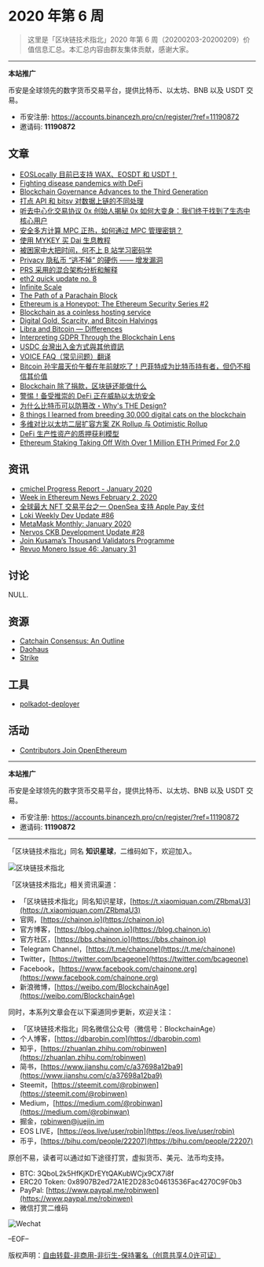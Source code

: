 # 2020 年第 6 周

> 这里是「区块链技术指北」2020 年第 6 周（20200203-20200209）价值信息汇总。本汇总内容由群友集体贡献，感谢大家。

***

**本站推广**

币安是全球领先的数字货币交易平台，提供比特币、以太坊、BNB 以及 USDT 交易。

* 币安注册: https://accounts.binancezh.pro/cn/register/?ref=11190872
* 邀请码: **11190872**

## 文章

* [EOSLocally 目前已支持 WAX、EOSDT 和 USDT！](https://bbs.chainon.io/d/5191)
* [Fighting disease pandemics with DeFi](https://bbs.chainon.io/d/5193)
* [Blockchain Governance Advances to the Third Generation](https://bbs.chainon.io/d/5194)
* [打点 API 和 bitsv 对数据上链的不同处理](https://bbs.chainon.io/d/5196)
* [听去中心化交易协议 0x 创始人揭秘 0x 如何大变身：我们终于找到了生态中核心用户](https://bbs.chainon.io/d/5198)
* [安全多方计算 MPC 正热，如何通过 MPC 管理密钥？](https://bbs.chainon.io/d/5199)
* [使用 MYKEY 买 Dai 生息教程](https://bbs.chainon.io/d/5200)
* [被困家中大把时间，何不上 B 站学习密码学](https://bbs.chainon.io/d/5201)
* [Privacy 隐私币 “逃不掉” 的硬伤 —— 增发漏洞](https://bbs.chainon.io/d/5203)
* [PRS 采用的混合架构分析和解释](https://bbs.chainon.io/d/5204)
* [eth2 quick update no. 8](https://bbs.chainon.io/d/5206)
* [Infinite Scale](https://bbs.chainon.io/d/5209)
* [The Path of a Parachain Block](https://bbs.chainon.io/d/5211)
* [Ethereum is a Honeypot: The Ethereum Security Series #2](https://bbs.chainon.io/d/5214)
* [Blockchain as a coinless hosting service](https://bbs.chainon.io/d/5215)
* [Digital Gold, Scarcity, and Bitcoin Halvings](https://bbs.chainon.io/d/5216)
* [Libra and Bitcoin — Differences](https://bbs.chainon.io/d/5217)
* [Interpreting GDPR Through the Blockchain Lens](https://bbs.chainon.io/d/5218)
* [USDC 台灣出入金方式與其他資訊](https://bbs.chainon.io/d/5219)
* [VOICE FAQ（常见问题）翻译](https://bbs.chainon.io/d/5220)
* [Bitcoin 孙宇晨天价午餐在年前就吃了！巴菲特成为比特币持有者，但仍不相信其价值](https://bbs.chainon.io/d/5221)
* [Blockchain 除了捐款，区块链还能做什么](https://bbs.chainon.io/d/5222)
* [警惕！备受推崇的 DeFi 正在威胁以太坊安全](https://bbs.chainon.io/d/5223)
* [为什么比特币可以防篡改・Why's THE Design?](https://bbs.chainon.io/d/5224)
* [8 things I learned from breeding 30,000 digital cats on the blockchain](https://bbs.chainon.io/d/5225)
* [多维对比以太坊二层扩容方案 ZK Rollup 与 Optimistic Rollup](https://bbs.chainon.io/d/5226)
* [DeFi 生产性资产的质押获利模型](https://bbs.chainon.io/d/5227)
* [Ethereum Staking Taking Off With Over 1 Million ETH Primed For 2.0](https://bbs.chainon.io/d/5228)

## 资讯

* [cmichel Progress Report - January 2020](https://bbs.chainon.io/d/5192)
* [Week in Ethereum News February 2, 2020](https://bbs.chainon.io/d/5195)
* [全球最大 NFT 交易平台之一 OpenSea 支持 Apple Pay 支付](https://bbs.chainon.io/d/5197)
* [Loki Weekly Dev Update #86](https://bbs.chainon.io/d/5207)
* [MetaMask Monthly: January 2020](https://bbs.chainon.io/d/5208)
* [Nervos CKB Development Update #28](https://bbs.chainon.io/d/5210)
* [Join Kusama’s Thousand Validators Programme](https://bbs.chainon.io/d/5212)
* [Revuo Monero Issue 46: January 31](https://bbs.chainon.io/d/5213)

## 讨论

NULL.

## 资源

* [Catchain Consensus: An Outline](https://bbs.chainon.io/d/5202)
* [Daohaus](https://bbs.chainon.io/d/5229)
* [Strike](https://bbs.chainon.io/d/5230)

## 工具

* [polkadot-deployer](https://bbs.chainon.io/d/5231)

## 活动

* [Contributors Join OpenEthereum](https://bbs.chainon.io/d/5205)

***

**本站推广**

币安是全球领先的数字货币交易平台，提供比特币、以太坊、BNB 以及 USDT 交易。

* 币安注册: https://accounts.binancezh.pro/cn/register/?ref=11190872
* 邀请码: **11190872**

***

「区块链技术指北」同名 **知识星球**，二维码如下，欢迎加入。

![区块链技术指北](https://cdn.dbarobin.com/3YzonTR.png)

「区块链技术指北」相关资讯渠道：

* 「区块链技术指北」同名知识星球，[https://t.xiaomiquan.com/ZRbmaU3](https://t.xiaomiquan.com/ZRbmaU3)
* 官网，[https://chainon.io](https://chainon.io)
* 官方博客，[https://blog.chainon.io](https://blog.chainon.io)
* 官方社区，[https://bbs.chainon.io](https://bbs.chainon.io)
* Telegram Channel，[https://t.me/chainone](https://t.me/chainone)
* Twitter，[https://twitter.com/bcageone](https://twitter.com/bcageone)
* Facebook，[https://www.facebook.com/chainone.org](https://www.facebook.com/chainone.org)
* 新浪微博，[https://weibo.com/BlockchainAge](https://weibo.com/BlockchainAge)

同时，本系列文章会在以下渠道同步更新，欢迎关注：

* 「区块链技术指北」同名微信公众号（微信号：BlockchainAge）
* 个人博客，[https://dbarobin.com](https://dbarobin.com)
* 知乎，[https://zhuanlan.zhihu.com/robinwen](https://zhuanlan.zhihu.com/robinwen)
* 简书，[https://www.jianshu.com/c/a37698a12ba9](https://www.jianshu.com/c/a37698a12ba9)
* Steemit，[https://steemit.com/@robinwen](https://steemit.com/@robinwen)
* Medium，[https://medium.com/@robinwan](https://medium.com/@robinwan)
* 掘金，[robinwen@juejin.im](https://juejin.im/user/5673ccae60b2260ee435f89a/posts)
* EOS LIVE，[https://eos.live/user/robin](https://eos.live/user/robin)
* 币乎，[https://bihu.com/people/22207](https://bihu.com/people/22207)

原创不易，读者可以通过如下途径打赏，虚拟货币、美元、法币均支持。

* BTC: 3QboL2k5HfKjKDrEYtQAKubWCjx9CX7i8f
* ERC20 Token: 0x8907B2ed72A1E2D283c04613536Fac4270C9F0b3
* PayPal: [https://www.paypal.me/robinwen](https://www.paypal.me/robinwen)
* 微信打赏二维码

![Wechat](https://cdn.dbarobin.com/SzoNl5b.jpg)

–EOF–

版权声明：[自由转载-非商用-非衍生-保持署名（创意共享4.0许可证）](http://creativecommons.org/licenses/by-nc-nd/4.0/deed.zh)